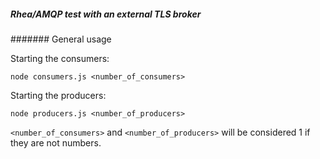 ##### Rhea/AMQP test with an external TLS broker

####### General usage

Starting the consumers:

```node consumers.js <number_of_consumers>```

Starting the producers:

```node producers.js <number_of_producers>```

`<number_of_consumers>` and `<number_of_producers>` will be considered 1 if they are not numbers.